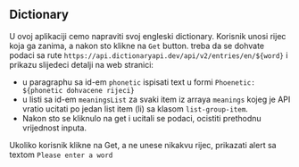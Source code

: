 ## Dictionary

U ovoj aplikaciji cemo napraviti svoj engleski dictionary. Korisnik unosi rijec koja ga zanima, a nakon sto klikne na `Get` button. treba da se dohvate podaci sa rute `https://api.dictionaryapi.dev/api/v2/entries/en/${word}` i prikazu slijedeci detalji na web stranici:
- u paragraphu sa id-em `phonetic` ispisati text u formi `Phoenetic: ${phonetic dohvacene rijeci}`
- u listi sa id-em `meaningsList` za svaki item iz arraya `meanings` kojeg je API vratio ucitati po jedan list item (li) sa klasom `list-group-item`.
- Nakon sto se kliknulo na get i ucitali se podaci, ocistiti prethodnu vrijednost inputa.


Ukoliko korisnik klikne na Get, a ne unese nikakvu rijec, prikazati alert sa textom `Please enter a word`